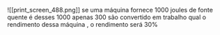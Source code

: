 ![[print_screen_488.png]]
se uma máquina fornece 1000 joules de fonte quente é desses 1000 apenas 300 são convertido em trabalho qual o rendimento dessa máquina , o rendimento será 30%